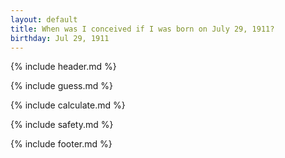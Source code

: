 ```yaml
---
layout: default
title: When was I conceived if I was born on July 29, 1911?
birthday: Jul 29, 1911
---
```


{% include header.md %}

{% include guess.md %}

{% include calculate.md %}

{% include safety.md %}

{% include footer.md %}



